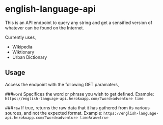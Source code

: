 english-language-api
====================

This is an API endpoint to query any string and get a sensified version of whatever can be found on the Internet.

Currently uses,
- Wikipedia
- Wiktionary
- Urban Dictionary

Usage
-----
Access the endpoint with the following GET paramaters,

###`word`
Specifices the word or phrase you wish to get defined.
Example: `https://english-language-api.herokuapp.com/?word=adventure time`

###`raw`
If true, returns the raw data that it has gathered from its various sources, and not the expected format. 
Example: `https://english-language-api.herokuapp.com/?word=adventure time&raw=true`

